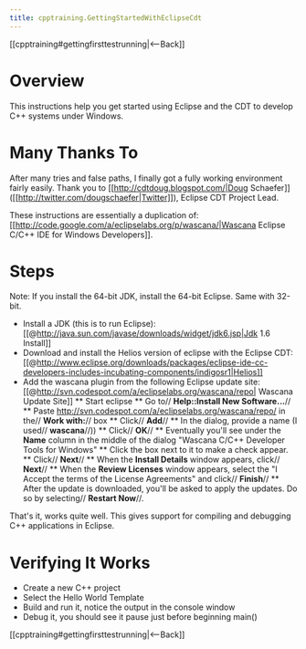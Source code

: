 ```yaml
---
title: cpptraining.GettingStartedWithEclipseCdt
---
```

[[cpptraining#gettingfirsttestrunning|<--Back]]

# Overview
This instructions help you get started using Eclipse and the CDT to develop C++ systems under Windows.

# Many Thanks To
After many tries and false paths, I finally got a fully working environment fairly easily. Thank you to [[http://cdtdoug.blogspot.com/|Doug Schaefer]] ([[http://twitter.com/dougschaefer|Twitter]]), Eclipse CDT Project Lead.

These instructions are essentially a duplication of: [[http://code.google.com/a/eclipselabs.org/p/wascana/|Wascana Eclipse C/C++ IDE for Windows Developers]].

# Steps
Note: If you install the 64-bit JDK, install the 64-bit Eclipse. Same with 32-bit.

* Install a JDK (this is to run Eclipse): [[@http://java.sun.com/javase/downloads/widget/jdk6.jsp|Jdk 1.6 Install]]
* Download and install the Helios version of eclipse with the Eclipse CDT: [[@http://www.eclipse.org/downloads/packages/eclipse-ide-cc-developers-includes-incubating-components/indigosr1|Helios]]
* Add the wascana plugin from the following Eclipse update site: [[@http://svn.codespot.com/a/eclipselabs.org/wascana/repo| Wascana Update Site]]
** Start eclipse
** Go to// **Help::Install New Software...**//
** Paste http://svn.codespot.com/a/eclipselabs.org/wascana/repo/ in the// **Work with:**// box
** Click// **Add**//
** In the dialog, provide a name (I used// **wascana**//))
** Click// **OK**//
** Eventually you'll see under the **Name** column in the middle of the dialog "Wascana C/C++ Developer Tools for Windows"
** Click the box next to it to make a check appear.
** Click// **Next**//
** When the **Install Details** window appears, click// **Next**//
** When the **Review Licenses** window appears, select the "I Accept the terms of the License Agreements" and click// **Finish**//
** After the update is downloaded, you'll be asked to apply the updates. Do so by selecting// **Restart Now**//.

That's it, works quite well. This gives support for compiling and debugging C++ applications in Eclipse.

# Verifying It Works
* Create a new C++ project
* Select the Hello World Template
* Build and run it, notice the output in the console window
* Debug it, you should see it pause just before beginning main()

[[cpptraining#gettingfirsttestrunning|<--Back]]
